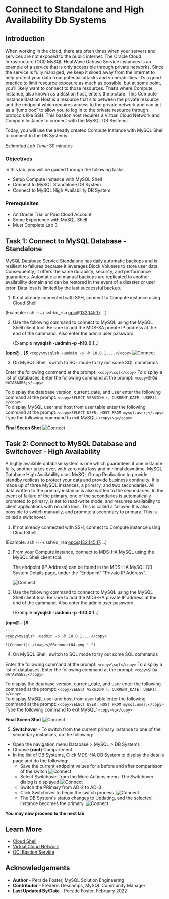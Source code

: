 # Connect to Standalone and High Availability Db Systems

## Introduction

When working in the cloud, there are often times when your servers and services are not exposed to the public internet. The Oracle Cloud Infrastructure (OCI) MySQL HeatWave Dabase Service instances is an example of a service that is only accessible through private networks. Since the service is fully managed, we keep it siloed away from the internet to help protect your data from potential attacks and vulnerabilities. It’s a good practice to limit resource exposure as much as possible, but at some point, you’ll likely want to connect to those resources. That’s where Compute Instance, also known as a Bastion host, enters the picture. This Compute Instance Bastion Host is a resource that sits between the private resource and the endpoint which requires access to the private network and can act as a “jump box” to allow you to log in to the private resource through protocols like SSH.  This bastion host requires a Virtual Cloud Network and Compute Instance to connect with the MySQL DB Systems. 

Today, you will use the already created Compute Instance with MySQL Shell to connect to the DB Systems. 

_Estimated Lab Time:_ 30 minutes


### Objectives

In this lab, you will be guided through the following tasks:


- Setup Compute Instance with MySQL Shell
- Connect to MySQL Standalone DB System
- Connect to MySQL High Availability DB System

### Prerequisites

- An Oracle Trial or Paid Cloud Account
- Some Experience with MySQL Shell
- Must Complete Lab 3

## Task 1: Connect to MySQL Database - Standalone

MySQL Database Service Standalone has daily automatic backups and is resilient to failures because it leverages Block Volumes to store user data. Consequently, it offers the same durability, security, and performance guarantees. Automatic and manual backups are replicated to another availability domain and can be restored in the event of a disaster or user error. Data loss is limited by the last successful backup.

1. If not already connected with SSH, connect to Compute instance using Cloud Shell

(Example: ssh -i ~/.ssh/id_rsa opc@132.145.17….)

2. Use the following command to connect to MySQL using the MySQL Shell client tool. Be sure to add the MDS-SA private IP address at the end of the cammand. Also enter the admin user password

    (Example  **mysqlsh -uadmin -p -h10.0.1..**)

 **[opc@...]$**
    ````
    <copy>mysqlsh -uadmin -p -h 10.0.1....</copy>
    ````
    ![Connect](./images/06connect04.png " ")

3. On MySQL Shell, switch to SQL mode  to try out some SQL commands

 Enter the following command at the prompt:
     ````
    <copy>\sql</copy>
    ````
 To display a list of databases, Enter the following command at the prompt:
      ````
    <copy>SHOW DATABASES;</copy>
    ````  

 To display the database version, current_date, and user enter the following command at the prompt:
      ````
    <copy>SELECT VERSION(), CURRENT_DATE, USER();</copy>
    ````  
 To display MySQL user and host from user table enter the following command at the prompt:
       ````
    <copy>SELECT USER, HOST FROM mysql.user;</copy>
      ````
 Type the following command to exit MySQL:
      ````
    <copy>\q</copy>
    ````   

  **Final Sceen Shot**
    ![Connect](./images/06connect05.png " ")

## Task 2: Connect to MySQL Database and Switchover - High Availability

A highly available database system is one which guarantees if one instance fails, another takes over, with zero data loss and minimal downtime.
MySQL Database High Availability uses MySQL Group Replication to provide standby replicas to protect your data and provide business continuity. It is made up of three MySQL instances, a primary, and two secondaries. All data written to the primary instance is also written to the secondaries. In the event of failure of the primary, one of the secondaries is automatically promoted to primary, is set to read-write mode, and resumes availability to client applications with no data loss. This is called a failover. It is also possible to switch manually, and promote a secondary to primary. This is called a switchover.

1. If not already connected with SSH, connect to Compute instance using Cloud Shell

(Example: ssh -i ~/.ssh/id_rsa opc@132.145.17….)

2. From your Compute instance, connect to MDS-HA MySQL using the MySQL Shell client tool.

   The endpoint (IP Address) can be found in the MDS-HA MySQL DB System Details page, under the "Endpoint" "Private IP Address".

    ![Connect](./images/06connect03.png " ")

3.  Use the following command to connect to MySQL using the MySQL Shell client tool. Be sure to add the MDS-HA private IP address at the end of the cammand. Also enter the admin user password

    (Example  **mysqlsh -uadmin -p -h10.0.1..**)

 **[opc@...]$**

    ````
    <copy>mysqlsh -uadmin -p -h 10.0.1....</copy>
    ````
    ![Connect](./images/06connect04.png " ")

4. On MySQL Shell, switch to SQL mode  to try out some SQL commands

 Enter the following command at the prompt:
     ````
    <copy>\sql</copy>
    ````
 To display a list of databases, Enter the following command at the prompt:
      ````
    <copy>SHOW DATABASES;</copy>
    ````  

 To display the database version, current_date, and user enter the following command at the prompt:
      ````
    <copy>SELECT VERSION(), CURRENT_DATE, USER();</copy>
    ````  
 To display MySQL user and host from user table enter the following command at the prompt:
       ````
    <copy>SELECT USER, HOST FROM mysql.user;</copy>
      ````
 Type the following command to exit MySQL:
      ````
    <copy>\q</copy>
    ````   

  **Final Sceen Shot**
    ![Connect](./images/06connect05.png " ")

5. **Switchover** - To switch from the current primary instance to one of the secondary instances, do the following:

* Open the navigation menu  Database > MySQL > DB Systems
* Choose **(root)** Compartment.
* In the list of DB Systems, Click MDS-HA DB System to display the details page and do the following:
    * Save the current endpoint values for a before and after comparisson of the switch
    ![Connect](./images/07switch01.png " ")  
    * Select Switchover from the More Actions menu. The Switchover dialog is displayed
     ![Connect](./images/07switch02.png " ")   
    * Switch the PRimary from AD-2 to AD-3  
    * Click Switchover to begin the switch process.
    ![Connect](./images/07switch03.png " ")  
    * The DB System's status changes to Updating, and the selected instance becomes the primary.
        ![Connect](./images/07switch04.png " ")  

    
**You may now proceed to the next lab**


## Learn More

* [Cloud Shell](https://www.oracle.com/devops/cloud-shell/?source=:so:ch:or:awr::::Sc)
* [Virtual Cloud Network](https://docs.oracle.com/en-us/iaas/Content/Network/Concepts/overview.htm)
* [OCI Bastion Service ](https://docs.public.oneportal.content.oci.oraclecloud.com/en-us/iaas/Content/Bastion/Tasks/connectingtosessions.htm)
## Acknowledgements
* **Author** - Perside Foster, MySQL Solution Engineering 
* **Contributor** - Frédéric Descamps, MySQL Community Manager 
* **Last Updated By/Date** - Perside Foster, February 2022
